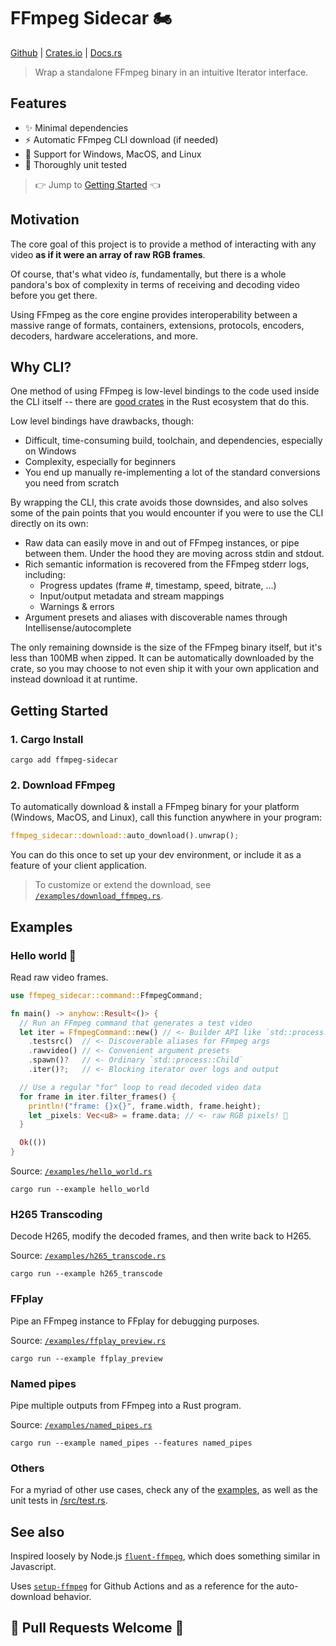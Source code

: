 # FFmpeg Sidecar 🏍

[Github](https://github.com/nathanbabcock/ffmpeg-sidecar) |
[Crates.io](https://crates.io/crates/ffmpeg-sidecar) |
[Docs.rs](https://docs.rs/ffmpeg-sidecar)

> Wrap a standalone FFmpeg binary in an intuitive Iterator interface.

## Features

- ✨ Minimal dependencies
- ⚡ Automatic FFmpeg CLI download (if needed)
- 🤗 Support for Windows, MacOS, and Linux
- 🧪 Thoroughly unit tested

> 👉 Jump to [Getting Started](#getting-started) 👈

## Motivation

The core goal of this project is to provide a method of interacting with any video **as if it were an
array of raw RGB frames**.

Of course, that's what video _is_, fundamentally, but there is a whole pandora's
box of complexity in terms of receiving and decoding video before you get there.

Using FFmpeg as the core engine provides interoperability between a massive
range of formats, containers, extensions, protocols, encoders, decoders, hardware accelerations, and
more.

## Why CLI?

One method of using FFmpeg is low-level bindings to the code used inside the CLI
itself -- there are [good crates](https://crates.io/crates/ffmpeg-sys-next) in
the Rust ecosystem that do this.

Low level bindings have drawbacks, though:

- Difficult, time-consuming build, toolchain, and dependencies, especially on Windows
- Complexity, especially for beginners
- You end up manually re-implementing a lot of the standard conversions you need
  from scratch

By wrapping the CLI, this crate avoids those downsides, and also solves some of
the pain points that you would encounter if you were to use the CLI directly on
its own:

- Raw data can easily move in and out of FFmpeg instances, or pipe between them. Under the hood they
  are moving across stdin and stdout.
- Rich semantic information is recovered from the FFmpeg stderr logs, including:
  - Progress updates (frame #, timestamp, speed, bitrate, ...)
  - Input/output metadata and stream mappings
  - Warnings & errors
- Argument presets and aliases with discoverable names through Intellisense/autocomplete

The only remaining downside is the size of the FFmpeg binary itself, but it's
less than 100MB when zipped. It can be automatically downloaded by the crate, so
you may choose to not even ship it with your own application and instead
download it at runtime.

## Getting Started

### 1. Cargo Install

```console
cargo add ffmpeg-sidecar
```

### 2. Download FFmpeg

To automatically download & install a FFmpeg binary for your platform
(Windows, MacOS, and Linux), call this function anywhere in your program:

```rust
ffmpeg_sidecar::download::auto_download().unwrap();
```

You can do this once to set up your dev environment, or include it as a feature
of your client application.

> To customize or extend the download, see [`/examples/download_ffmpeg.rs`](/examples/download_ffmpeg.rs).

## Examples

### Hello world 👋

Read raw video frames.

```rust
use ffmpeg_sidecar::command::FfmpegCommand;

fn main() -> anyhow::Result<()> {
  // Run an FFmpeg command that generates a test video
  let iter = FfmpegCommand::new() // <- Builder API like `std::process::Command`
    .testsrc()  // <- Discoverable aliases for FFmpeg args
    .rawvideo() // <- Convenient argument presets
    .spawn()?   // <- Ordinary `std::process::Child`
    .iter()?;   // <- Blocking iterator over logs and output

  // Use a regular "for" loop to read decoded video data
  for frame in iter.filter_frames() {
    println!("frame: {}x{}", frame.width, frame.height);
    let _pixels: Vec<u8> = frame.data; // <- raw RGB pixels! 🎨
  }

  Ok(())
}
```

Source: [`/examples/hello_world.rs`](/examples/hello_world.rs)

```console
cargo run --example hello_world
```

### H265 Transcoding

Decode H265, modify the decoded frames, and then write back to H265.

Source: [`/examples/h265_transcode.rs`](/examples/h265_transcode.rs)

```console
cargo run --example h265_transcode
```

### FFplay

Pipe an FFmpeg instance to FFplay for debugging purposes.

Source: [`/examples/ffplay_preview.rs`](/examples/ffplay_preview.rs)

```console
cargo run --example ffplay_preview
```

### Named pipes

Pipe multiple outputs from FFmpeg into a Rust program.

Source: [`/examples/named_pipes.rs`](/examples/named_pipes.rs)

```console
cargo run --example named_pipes --features named_pipes
```

### Others

For a myriad of other use cases, check any of the [examples](/examples/), as
well as the unit tests in [/src/test.rs](/src/test.rs).

## See also

Inspired loosely by Node.js
[`fluent-ffmpeg`](https://www.npmjs.com/package/fluent-ffmpeg), which does
something similar in Javascript.

Uses [`setup-ffmpeg`](https://github.com/FedericoCarboni/setup-ffmpeg) for
Github Actions and as a reference for the auto-download behavior.

## 📣 Pull Requests Welcome 📣
